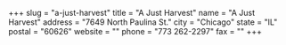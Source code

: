 +++
slug = "a-just-harvest"
title = "A Just Harvest"
name = "A Just Harvest"
address = "7649 North Paulina St."
city = "Chicago"
state = "IL"
postal = "60626"
website = ""
phone = "773 262-2297"
fax = ""
+++
